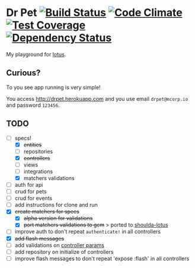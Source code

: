 # Dr Pet [![Build Status](https://travis-ci.org/vyper/drpet.svg?branch=master)](https://travis-ci.org/vyper/drpet) [![Code Climate](https://codeclimate.com/github/vyper/drpet/badges/gpa.svg)](https://codeclimate.com/github/vyper/drpet) [![Test Coverage](https://codeclimate.com/github/vyper/drpet/badges/coverage.svg)](https://codeclimate.com/github/vyper/drpet/coverage) [![Dependency Status](https://gemnasium.com/vyper/drpet.svg)](https://gemnasium.com/vyper/drpet)

My playground for [lotus](http://lotusrb.org).


## Curious?
To you see app running is very simple!

You access http://drpet.herokuapp.com and you use email `drpet@mcorp.io` and password `123456`.

## TODO
- [ ] specs!
  - [x] ~~entities~~
  - [ ] repositories
  - [x] ~~controllers~~
  - [ ] views
  - [ ] integrations
  - [x] matchers validations
- [ ] auth for api
- [ ] crud for pets
- [ ] crud for events
- [ ] add instructions for clone and run
- [x] ~~create matchers for specs~~
  - [x] ~~alpha version for validations~~
  - [x] ~~port matchers validations to gem~~ > ported to [shoulda-lotus](/mcorp/shoulda-lotus)
- [ ] improve auth to don't repeat `authenticate!` in all controllers
- [x] ~~add flash messages~~
- [ ] add validations on [controller params](https://github.com/lotus/controller#params)
- [ ] add repository on initialize of controllers
- [ ] improve flash messages to don't repeat 'expose :flash' in all controllers
